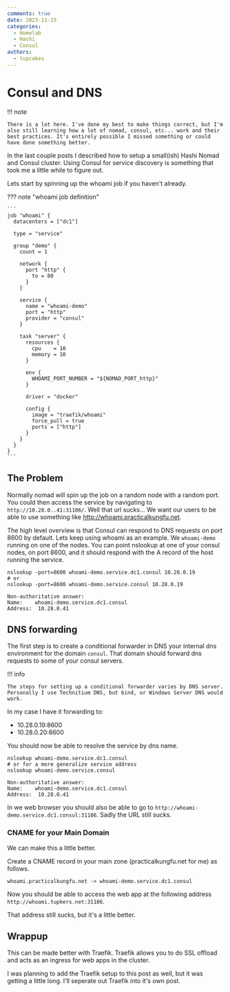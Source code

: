 ```yaml
---
comments: true
date: 2023-11-15
categories:
  - Homelab
  - Hashi
  - Consul
authors:
  - tupcakes
---
```


# Consul and DNS
!!! note

    There is a lot here. I've done my best to make things correct, but I'm also still learning how a lot of nomad, consul, etc... work and their best practices. It's entirely possible I missed something or could have done something better.

In the last couple posts I described how to setup a small(ish) Hashi Nomad and Consul cluster. Using Consul for service discovery is something that took me a little while to figure out.

Lets start by spinning up the whoami job if you haven't already.

<!-- more -->

??? note "whoami job definition"

    ```
    job "whoami" {
      datacenters = ["dc1"]

      type = "service"

      group "demo" {
        count = 1

        network {
          port "http" {
            to = 80
          }
        }

        service {
          name = "whoami-demo"
          port = "http"
          provider = "consul"
        }

        task "server" {
          resources {
            cpu    = 10
            memory = 10
          }

          env {
            WHOAMI_PORT_NUMBER = "${NOMAD_PORT_http}"
          }

          driver = "docker"

          config {
            image = "traefik/whoami"
            force_pull = true
            ports = ["http"]
          }
        }
      }
    }
    ```

## The Problem
Normally nomad will spin up the job on a random node with a random port. You could then access the service by navigating to `http://10.28.0..41:31106/`. Well that url sucks... We want our users to be able to use something like http://whoami.practicalkungfu.net.

The high level overview is that Consul can respond to DNS requests on port 8600 by default. Lets keep using whoami as an example. We `whoami-demo` running on one of the nodes. You can point nslookup at one of your consul nodes, on port 8600, and it should respond with the A record of the host running the service.

```
nslookup -port=8600 whoami-demo.service.dc1.consul 10.28.0.19
# or
nslookup -port=8600 whoami-demo.service.consul 10.28.0.19
```

```
Non-authoritative answer:
Name:    whoami-demo.service.dc1.consul
Address:  10.28.0.41
```

## DNS forwarding
The first step is to create a conditional forwarder in DNS your internal dns environment for the domain `consul`. That domain should forward dns requests to some of your consul servers.

!!! info

    The steps for setting up a conditional forwarder varies by DNS server. Personally I use Technitium DNS, but bind, or Windows Server DNS would work.

In my case I have it forwarding to:

- 10.28.0.19:8600
- 10.28.0.20:8600

You should now be able to resolve the service by dns name.

```
nslookup whoami-demo.service.dc1.consul
# or for a more generalize service address
nslookup whoami-demo.service.consul
```

```
Non-authoritative answer:
Name:    whoami-demo.service.dc1.consul
Address:  10.28.0.41
```

In we web browser you should also be able to go to `http://whoami-demo.service.dc1.consul:31106`. Sadly the URL still sucks.


### CNAME for your Main Domain
We can make this a little better.

Create a CNAME record in your main zone (practicalkungfu.net for me) as follows.

```
whoami.practicalkungfu.net -> whoami-demo.service.dc1.consul
```

Now you should be able to access the web app at the following address `http://whoami.tupkers.net:31106`.

That address still sucks, but it's a little better.

## Wrappup
This can be made better with Traefik. Traefik allows you to do SSL offload and acts as an ingress for web apps in the cluster.

I was planning to add the Traefik setup to this post as well, but it was getting a little long. I'll seperate out Traefik into it's own post.